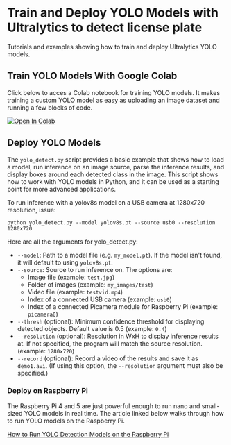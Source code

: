 # Train and Deploy YOLO Models with Ultralytics to detect license plate
Tutorials and examples showing how to train and deploy Ultralytics YOLO models.


## Train YOLO Models With Google Colab

Click below to acces a Colab notebook for training YOLO models. It makes training a custom YOLO model as easy as uploading an image dataset and running a few blocks of code.

<a href="https://colab.research.google.com/github/ruanwensheng/License-Plate-Detection-Using-YOLOv11-/blob/main/License_Plate_Detection.ipynb" target="_parent"><img src="https://colab.research.google.com/assets/colab-badge.svg" alt="Open In Colab"/></a>

## Deploy YOLO Models
The `yolo_detect.py` script provides a basic example that shows how to load a model, run inference on an image source, parse the inference results, and display boxes around each detected class in the image. This script shows how to work with YOLO models in Python, and it can be used as a starting point for more advanced applications. 

To run inference with a yolov8s model on a USB camera at 1280x720 resolution, issue:

```
python yolo_detect.py --model yolov8s.pt --source usb0 --resolution 1280x720
```

Here are all the arguments for yolo_detect.py:

- `--model`: Path to a model file (e.g. `my_model.pt`). If the model isn't found, it will default to using `yolov8s.pt`.
- `--source`: Source to run inference on. The options are:
    - Image file (example: `test.jpg`)
    - Folder of images (example: `my_images/test`)
    - Video file (example: `testvid.mp4`)
    - Index of a connected USB camera (example: `usb0`)
    - Index of a connected Picamera module for Raspberry Pi (example: `picamera0`)
- `--thresh` (optional): Minimum confidence threshold for displaying detected objects. Default value is 0.5 (example: `0.4`)
- `--resolution` (optional): Resolution in WxH to display inference results at. If not specified, the program will match the source resolution. (example: `1280x720`)
- `--record` (optional): Record a video of the results and save it as `demo1.avi`. (If using this option, the `--resolution` argument must also be specified.)


### Deploy on Raspberry Pi
The Raspberry Pi 4 and 5 are just powerful enough to run nano and small-sized YOLO models in real time. The article linked below walks through how to run YOLO models on the Raspberry Pi.

[How to Run YOLO Detection Models on the Raspberry Pi](https://www.ejtech.io/learn/yolo-on-raspberry-pi)
